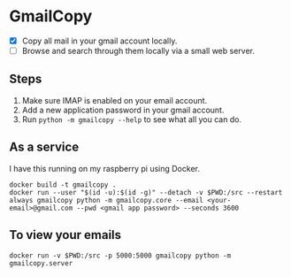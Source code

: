 GmailCopy
=========


- [x] Copy all mail in your gmail account locally.
- [ ] Browse and search through them locally via a small web server.

## Steps

1. Make sure IMAP is enabled on your email account.
2. Add a new application password in your gmail account.
3. Run `python -m gmailcopy --help` to see what all you can do.

## As a service

I have this running on my raspberry pi using Docker.

```
docker build -t gmailcopy .
docker run --user "$(id -u):$(id -g)" --detach -v $PWD:/src --restart always gmailcopy python -m gmailcopy.core --email <your-email>@gmail.com --pwd <gmail app password> --seconds 3600
```

## To view your emails


```
docker run -v $PWD:/src -p 5000:5000 gmailcopy python -m gmailcopy.server
```
